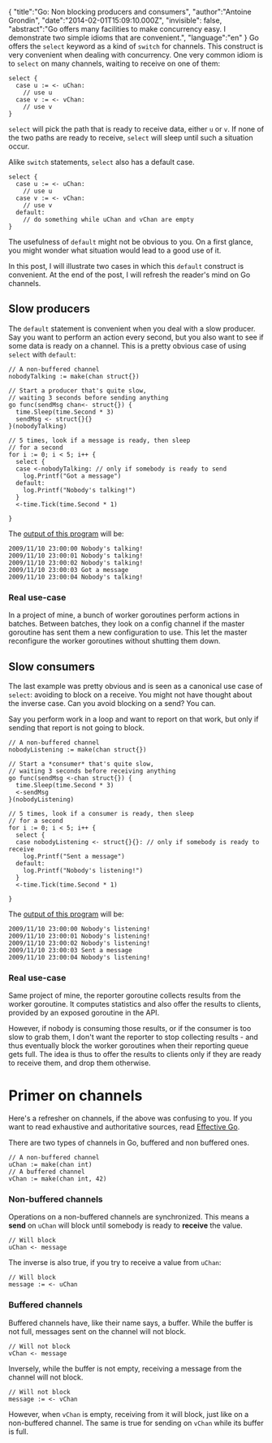 {
    "title":"Go: Non blocking producers and consumers",
    "author":"Antoine Grondin",
    "date":"2014-02-01T15:09:10.000Z",
    "invisible": false,
    "abstract":"Go offers many facilities to make concurrency easy. I demonstrate two simple idioms that are convenient.",
    "language":"en"
}
Go offers the `select` keyword as a kind of `switch` for channels. This
construct is very convenient when dealing with concurrency.  One very
common idiom is to `select` on many channels, waiting to receive on one
 of them:

```
select {
  case u := <- uChan:
    // use u
  case v := <- vChan:
    // use v
}
```

`select` will pick the path that is ready to receive data, either `u` or
`v`.  If none of the two paths are ready to receive, `select` will sleep
until such a situation occur.

Alike `switch` statements, `select` also has a default case.

```
select {
  case u := <- uChan:
    // use u
  case v := <- vChan:
    // use v
  default:
    // do something while uChan and vChan are empty
}
```

The usefulness of `default` might not be obvious to you.  On a first glance,
you might wonder what situation would lead to a good use of it.

In this post, I will illustrate two cases in which this `default` construct is
convenient.  At the end of the post, I will refresh the reader's mind on
Go channels.

## Slow producers

The `default` statement is convenient when you deal with a slow producer.
Say you want to perform an action every second, but you also want to see if
some data is ready on a channel.  This is a pretty obvious case of using
`select` with `default`:

```
// A non-buffered channel
nobodyTalking := make(chan struct{})

// Start a producer that's quite slow,
// waiting 3 seconds before sending anything
go func(sendMsg chan<- struct{}) {
  time.Sleep(time.Second * 3)
  sendMsg <- struct{}{}
}(nobodyTalking)

// 5 times, look if a message is ready, then sleep
// for a second
for i := 0; i < 5; i++ {
  select {
  case <-nobodyTalking: // only if somebody is ready to send
    log.Printf("Got a message")
  default:
    log.Printf("Nobody's talking!")
  }
  <-time.Tick(time.Second * 1)

}
```
The [output of this program](http://play.golang.org/p/KemjPa-fDz) will be:

```
2009/11/10 23:00:00 Nobody's talking!
2009/11/10 23:00:01 Nobody's talking!
2009/11/10 23:00:02 Nobody's talking!
2009/11/10 23:00:03 Got a message
2009/11/10 23:00:04 Nobody's talking!
```

### Real use-case

In a project of mine, a bunch of worker goroutines perform actions in batches.
Between batches, they look on a config channel if the master goroutine has sent
them a new configuration to use.  This let the master reconfigure the worker
goroutines without shutting them down.

## Slow consumers

The last example was pretty obvious and is seen as a canonical use case
of `select`: avoiding to block on a receive.  You might not have thought
about the inverse case.  Can you avoid blocking on a send? You can.

Say you perform work in a loop and want to report on that work, but only
if sending that report is not going to block.

```
// A non-buffered channel
nobodyListening := make(chan struct{})

// Start a *consumer* that's quite slow,
// waiting 3 seconds before receiving anything
go func(sendMsg <-chan struct{}) {
  time.Sleep(time.Second * 3)
  <-sendMsg
}(nobodyListening)

// 5 times, look if a consumer is ready, then sleep
// for a second
for i := 0; i < 5; i++ {
  select {
  case nobodyListening <- struct{}{}: // only if somebody is ready to receive
    log.Printf("Sent a message")
  default:
    log.Printf("Nobody's listening!")
  }
  <-time.Tick(time.Second * 1)

}
```
The [output of this program](http://play.golang.org/p/-U91BOUdih) will be:

```
2009/11/10 23:00:00 Nobody's listening!
2009/11/10 23:00:01 Nobody's listening!
2009/11/10 23:00:02 Nobody's listening!
2009/11/10 23:00:03 Sent a message
2009/11/10 23:00:04 Nobody's listening!
```

### Real use-case

Same project of mine, the reporter goroutine collects results from the worker
goroutine.  It computes statistics and also offer the results to clients,
provided by an exposed goroutine in the API.

However, if nobody is consuming
those results, or if the consumer is too slow to grab them, I don't want
the reporter to stop collecting results - and thus eventually block the
worker goroutines when their reporting queue gets full.  The idea is thus
to offer the results to clients only if they are ready to receive them, and
drop them otherwise.

# Primer on channels

Here's a refresher on channels, if the above was confusing to you. If you
want to read exhaustive and authoritative sources, read [Effective Go](http://golang.org/doc/effective_go.html#concurrency).

There are two types of channels in Go, buffered and non buffered ones.

```
// A non-buffered channel
uChan := make(chan int)
// A buffered channel
vChan := make(chan int, 42)
```

### Non-buffered channels

Operations on a non-buffered channels are synchronized.  This means a
__send__ on `uChan` will block until somebody is ready to __receive__ the
value.

```
// Will block
uChan <- message
```

The inverse is also true, if you try to receive a value from `uChan`:

```
// Will block
message := <- uChan
```

### Buffered channels

Buffered channels have, like their name says, a buffer.  While the buffer
is not full, messages sent on the channel will not block.

```
// Will not block
vChan <- message
```

Inversely, while the buffer is not empty, receiving a message from the
channel will not block.

```
// Will not block
message := <- vChan
```

However, when `vChan` is empty, receiving from it will block, just like on
a non-buffered channel.  The same is true for sending on `vChan` while its buffer
is full.
